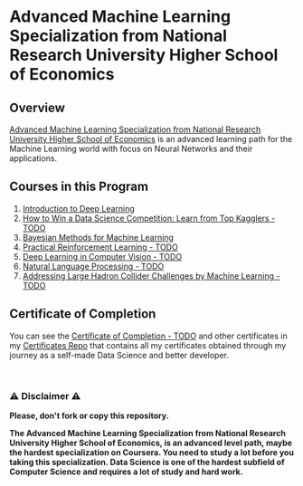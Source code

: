 # Advanced Machine Learning Specialization from National Research University Higher School of Economics

## Overview
[Advanced Machine Learning Specialization from National Research University Higher School of Economics](https://www.coursera.org/specializations/aml) is an advanced learning path for the Machine Learning world with focus on Neural Networks and their applications.


## Courses in this Program

1) [Introduction to Deep Learning](https://github.com/AlessandroCorradini/National-Research-University-Higher-School-of-Economics-Advanced-Machine-Learning-Specialization/tree/master/01%20-%20Introduction%20to%20Deep%20Learning) 
2) [How to Win a Data Science Competition: Learn from Top Kagglers - TODO](https://github.com/AlessandroCorradini/National-Research-University-Higher-School-of-Economics-Advanced-Machine-Learning-Specialization/tree/master/02%20-%20How%20to%20Win%20a%20Data%20Science%20Competition%20-%20Learn%20from%20Top%20Kagglers)
3) [Bayesian Methods for Machine Learning](https://github.com/AlessandroCorradini/National-Research-University-Higher-School-of-Economics-Advanced-Machine-Learning-Specialization/tree/master/03%20-%20Bayesian%20Methods%20for%20Machine%20Learning)
4) [Practical Reinforcement Learning - TODO](https://github.com/AlessandroCorradini/National-Research-University-Higher-School-of-Economics-Advanced-Machine-Learning-Specialization/tree/master/04%20-%20Practical%20Reinforcement%20Learning)
5) [Deep Learning in Computer Vision - TODO](https://github.com/AlessandroCorradini/National-Research-University-Higher-School-of-Economics-Advanced-Machine-Learning-Specialization/tree/master/05%20-%20Deep%20Learning%20in%20Computer%20Vision)
6) [Natural Language Processing - TODO](https://github.com/AlessandroCorradini/National-Research-University-Higher-School-of-Economics-Advanced-Machine-Learning-Specialization/tree/master/06%20-%20Natural%20Language%20Processing)
7) [Addressing Large Hadron Collider Challenges by Machine Learning - TODO](https://github.com/AlessandroCorradini/National-Research-University-Higher-School-of-Economics-Advanced-Machine-Learning-Specialization/tree/master/07%20-%20Addressing%20Large%20Hadron%20Collider%20Challenges%20by%20Machine%20Learning)

## Certificate of Completion
You can see the [Certificate of Completion - TODO](#TODO) and other certificates in my [Certificates Repo](https://github.com/AlessandroCorradini/Certificates) that contains all my certificates obtained through my journey as a self-made Data Science and better developer.

<br/>

### ⚠️ Disclaimer ⚠️
**Please, don't fork or copy this repository.**

**The Advanced Machine Learning Specialization from National Research University Higher School of Economics, is an advanced level path, maybe the hardest specialization on Coursera. You need to study a lot before you taking this specialization. Data Science is one of the hardest subfield of Computer Science and requires a lot of study and hard work.**
